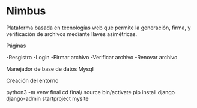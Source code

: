# Nimbus
Plataforma basada en tecnologías web que permite la generación, firma, y verificación de archivos mediante llaves asimétricas.

Páginas

-Resgistro
-Login
-Firmar archivo
-Verificar archivo
-Renovar archivo

Manejador de base de datos Mysql

Creación del entorno

  python3 -m venv final
  cd final/
  source bin/activate
  pip install django
  django-admin startproject mysite
  
